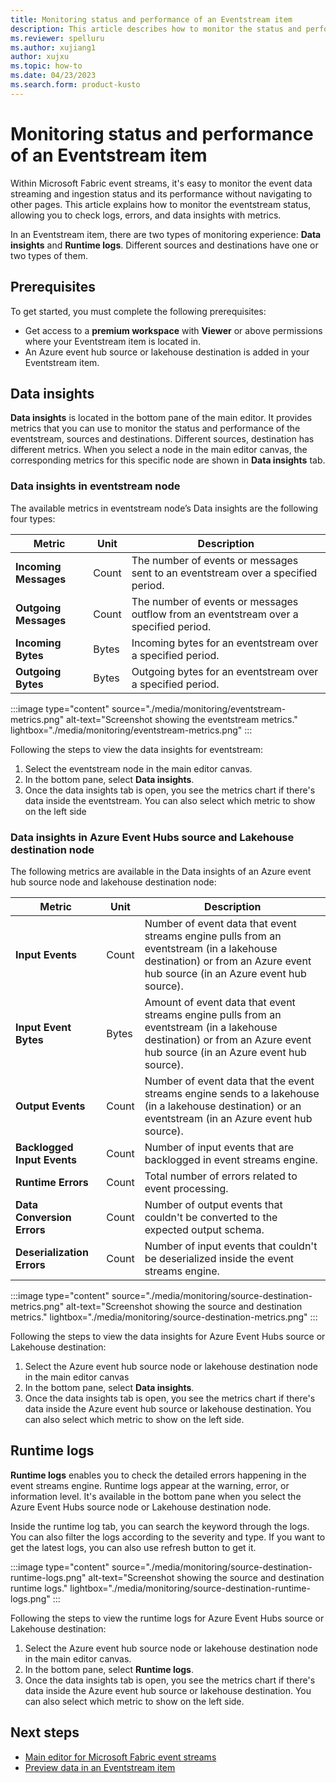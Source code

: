 ```yaml
---
title: Monitoring status and performance of an Eventstream item
description: This article describes how to monitor the status and performance of an Eventstream item with Microsoft Fabric event streams feature.
ms.reviewer: spelluru
ms.author: xujiang1
author: xujxu
ms.topic: how-to
ms.date: 04/23/2023
ms.search.form: product-kusto
---
```


# Monitoring status and performance of an Eventstream item

Within Microsoft Fabric event streams, it's easy to monitor the event data streaming and ingestion status and its performance without navigating to other pages. This article explains how to monitor the eventstream status, allowing you to check logs, errors, and data insights with metrics. 

In an Eventstream item, there are two types of monitoring experience: **Data insights** and **Runtime logs**. Different sources and destinations have one or two types of them.

## Prerequisites

To get started, you must complete the following prerequisites:

- Get access to a **premium workspace** with **Viewer** or above permissions where your Eventstream item is located in.
- An Azure event hub source or lakehouse destination is added in your Eventstream item.

## Data insights 

**Data insights** is located in the bottom pane of the main editor. It provides metrics that you can use to monitor the status and performance of the eventstream, sources and destinations. Different sources, destination has different metrics. When you select a node in the main editor canvas, the corresponding metrics for this specific node are shown in **Data insights** tab.

### Data insights in eventstream node

The available metrics in eventstream node’s Data insights are the following four types:

| Metric                 | Unit                               | Description                     |
| ---------------------- | ---------------------------------------- | --------------------------|
| **Incoming Messages** | Count | The number of events or messages sent to an eventstream over a specified period. |
| **Outgoing  Messages** | Count | The number of events or messages outflow from an eventstream over a specified period. |
| **Incoming Bytes** | Bytes | Incoming bytes for an eventstream over a specified period. |
| **Outgoing Bytes** | Bytes | Outgoing bytes for an eventstream over a specified period. |

:::image type="content" source="./media/monitoring/eventstream-metrics.png" alt-text="Screenshot showing the eventstream metrics." lightbox="./media/monitoring/eventstream-metrics.png" :::

Following the steps to view the data insights for eventstream: 

1. Select the eventstream node in the main editor canvas. 
2. In the bottom pane, select **Data insights**. 
3. Once the data insights tab is open, you see the metrics chart if there's data inside the eventstream. You can also select which metric to show on the left side


### Data insights in Azure Event Hubs source and Lakehouse destination node 

The following metrics are available in the Data insights of an Azure event hub source node and lakehouse destination node: 

| Metric                 | Unit                               | Description                     |
| ---------------------- | ---------------------------------------- | --------------------------|
| **Input Events**  | Count | Number of event data that event streams engine pulls from an eventstream (in a lakehouse destination) or from an Azure event hub source (in an Azure event hub source). |
| **Input Event Bytes** | Bytes | Amount of event data that event streams engine pulls from an eventstream (in a lakehouse destination) or from an Azure event hub source (in an Azure event hub source). |
| **Output Events** | Count | Number of event data that the event streams engine sends to a lakehouse (in a lakehouse destination) or an eventstream (in an Azure event hub source). |
| **Backlogged Input Events** | Count | Number of input events that are backlogged in event streams engine. |
| **Runtime Errors** | Count | Total number of errors related to event processing. |
| **Data Conversion Errors** | Count | Number of output events that couldn't be converted to the expected output schema. |
| **Deserialization Errors** | Count | Number of input events that couldn't be deserialized inside the event streams engine. |

:::image type="content" source="./media/monitoring/source-destination-metrics.png" alt-text="Screenshot showing the source and destination metrics." lightbox="./media/monitoring/source-destination-metrics.png" :::

Following the steps to view the data insights for Azure Event Hubs source or Lakehouse destination: 

1. Select the Azure event hub source node or lakehouse destination node in the main editor canvas 
2. In the bottom pane, select **Data insights**. 
3. Once the data insights tab is open, you see the metrics chart if there's data inside the Azure event hub source or lakehouse destination. You can also select which metric to show on the left side.


## Runtime logs 

**Runtime logs** enables you to check the detailed errors happening in the event streams engine. Runtime logs appear at the warning, error, or information level. It's available in the bottom pane when you select the Azure Event Hubs source node or Lakehouse destination node. 

Inside the runtime log tab, you can search the keyword through the logs. You can also filter the logs according to the severity and type. If you want to get the latest logs, you can also use refresh button to get it. 

:::image type="content" source="./media/monitoring/source-destination-runtime-logs.png" alt-text="Screenshot showing the source and destination runtime logs." lightbox="./media/monitoring/source-destination-runtime-logs.png" :::

Following the steps to view the runtime logs for Azure Event Hubs source or Lakehouse destination: 

1. Select the Azure event hub source node or lakehouse destination node in the main editor canvas. 
2. In the bottom pane, select **Runtime logs**. 
3. Once the data insights tab is open, you see the metrics chart if there's data inside the Azure event hub source or lakehouse destination. You can also select which metric to show on the left side. 


## Next steps

- [Main editor for Microsoft Fabric event streams](./main-editor.md)
- [Preview data in an Eventstream item](./preview-data.md)